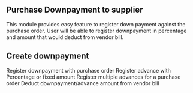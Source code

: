 Purchase Downpayment to supplier
--------------------------------

This module provides easy feature to register down payment against the purchase order. 
User will be able to register downpayment in percentage 
and amount that would deduct from vendor bill.   


Create downpayment
------------------------------

Register downpayment with purchase order
Register advance with Percentage or fixed amount
Register multiple advances for a purchase order
Deduct downpayment/advance amount from vendor bill